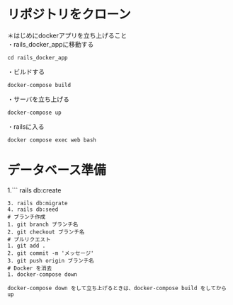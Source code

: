 # リポジトリをクローン
＊はじめにdockerアプリを立ち上げること  
・rails_docker_appに移動する
```
cd rails_docker_app
```
・ビルドする
```
docker-compose build
```
・サーバを立ち上げる
```
docker-compose up
```
・railsに入る
```
docker compose exec web bash
```
# データベース準備  
1.```
   rails db:create
   ```
3. rails db:migrate
4. rails db:seed
# ブランチ作成 
1. git branch ブランチ名
2. git checkout ブランチ名
# プルリクエスト
1. git add .
2. git commit -m 'メッセージ'
3. git push origin ブランチ名
# Docker を消去
1. docker-compose down

docker-compose down をして立ち上げるときは、docker-compose build をしてから　up

